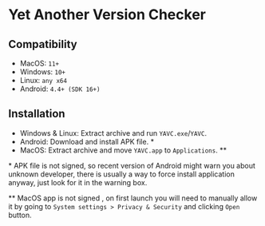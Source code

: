 # Yet Another Version Checker

## Compatibility

- MacOS: `11+`
- Windows: `10+`
- Linux: `any x64`
- Android: `4.4+ (SDK 16+)`

## Installation

- Windows & Linux: Extract archive and run `YAVC.exe`/`YAVC`.
- Android: Download and install APK file. *
- MacOS: Extract archive and move `YAVC.app` to `Applications`. **



\* APK file is not signed, so recent version of Android might warn you about unknown developer, there is usually a way to force install application anyway, just look for it in the warning box.

\** MacOS app is not signed , on first launch you will need to manually allow it by going to `System settings > Privacy & Security` and clicking `Open` button. 
